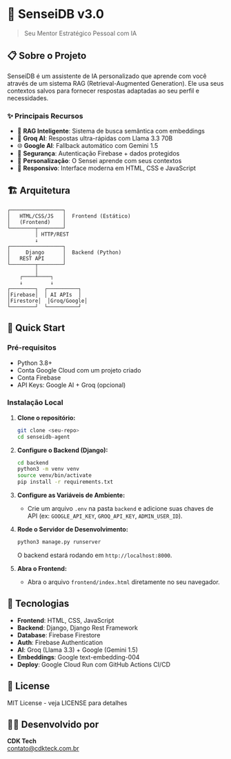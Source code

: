 # 🧠 SenseiDB v3.0

> Seu Mentor Estratégico Pessoal com IA

## 📋 Sobre o Projeto

SenseiDB é um assistente de IA personalizado que aprende com você através de um sistema RAG (Retrieval-Augmented Generation). Ele usa seus contextos salvos para fornecer respostas adaptadas ao seu perfil e necessidades.

### ✨ Principais Recursos

- 🧠 **RAG Inteligente**: Sistema de busca semântica com embeddings
- 🚀 **Groq AI**: Respostas ultra-rápidas com Llama 3.3 70B
- 🌐 **Google AI**: Fallback automático com Gemini 1.5
- 🔐 **Segurança**: Autenticação Firebase + dados protegidos
- 🎯 **Personalização**: O Sensei aprende com seus contextos
- 📱 **Responsivo**: Interface moderna em HTML, CSS e JavaScript

## 🏗️ Arquitetura

```
┌─────────────────┐
│   HTML/CSS/JS   │  Frontend (Estático)
│   (Frontend)    │
└────────┬────────┘
         │ HTTP/REST
         ↓
┌─────────────────┐
│     Django      │  Backend (Python)
│   REST API      │
└────────┬────────┘
         │
    ┌────┴────┐
    ↓         ↓
┌────────┐  ┌──────────┐
│Firebase│  │ AI APIs  │
│Firestore│  │Groq/Google│
└────────┘  └──────────┘
```

## 🚀 Quick Start

### Pré-requisitos

- Python 3.8+
- Conta Google Cloud com um projeto criado
- Conta Firebase
- API Keys: Google AI + Groq (opcional)

### Instalação Local

1.  **Clone o repositório:**
    ```bash
    git clone <seu-repo>
    cd senseidb-agent
    ```

2.  **Configure o Backend (Django):**
    ```bash
    cd backend
    python3 -m venv venv
    source venv/bin/activate
    pip install -r requirements.txt
    ```

3.  **Configure as Variáveis de Ambiente:**
    *   Crie um arquivo `.env` na pasta `backend` e adicione suas chaves de API (ex: `GOOGLE_API_KEY`, `GROQ_API_KEY`, `ADMIN_USER_ID`).

4.  **Rode o Servidor de Desenvolvimento:**
    ```bash
    python3 manage.py runserver
    ```
    O backend estará rodando em `http://localhost:8000`.

5.  **Abra o Frontend:**
    *   Abra o arquivo `frontend/index.html` diretamente no seu navegador.

## 🔧 Tecnologias

- **Frontend**: HTML, CSS, JavaScript
- **Backend**: Django, Django Rest Framework
- **Database**: Firebase Firestore
- **Auth**: Firebase Authentication
- **AI**: Groq (Llama 3.3) + Google (Gemini 1.5)
- **Embeddings**: Google text-embedding-004
- **Deploy**: Google Cloud Run com GitHub Actions CI/CD

## 📝 License

MIT License - veja LICENSE para detalhes

## 👨‍💻 Desenvolvido por

**CDK Tech**  
contato@cdkteck.com.br